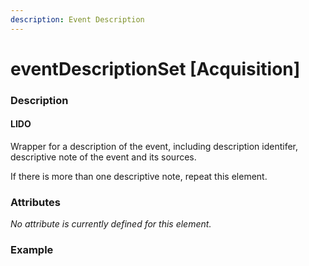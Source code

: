 ```yaml
---
description: Event Description
---
```


# eventDescriptionSet \[Acquisition\]

### Description

#### LIDO

Wrapper for a description of the event, including description identifer, descriptive note of the event and its sources.

If there is more than one descriptive note, repeat this element.

### Attributes

_No attribute is currently defined for this element._

### Example


